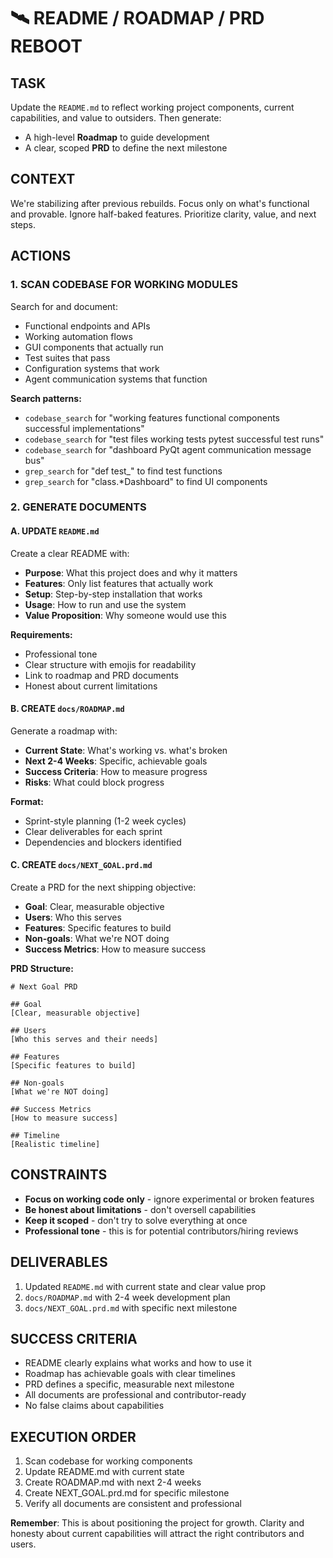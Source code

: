 # 🛰️ README / ROADMAP / PRD REBOOT

## **TASK**
Update the `README.md` to reflect working project components, current capabilities, and value to outsiders. Then generate:
- A high-level **Roadmap** to guide development
- A clear, scoped **PRD** to define the next milestone

## **CONTEXT**
We're stabilizing after previous rebuilds. Focus only on what's functional and provable. Ignore half-baked features. Prioritize clarity, value, and next steps.

## **ACTIONS**

### 1. SCAN CODEBASE FOR WORKING MODULES
Search for and document:
- Functional endpoints and APIs
- Working automation flows
- GUI components that actually run
- Test suites that pass
- Configuration systems that work
- Agent communication systems that function

**Search patterns:**
- `codebase_search` for "working features functional components successful implementations"
- `codebase_search` for "test files working tests pytest successful test runs"
- `codebase_search` for "dashboard PyQt agent communication message bus"
- `grep_search` for "def test_" to find test functions
- `grep_search` for "class.*Dashboard" to find UI components

### 2. GENERATE DOCUMENTS

#### A. UPDATE `README.md`
Create a clear README with:
- **Purpose**: What this project does and why it matters
- **Features**: Only list features that actually work
- **Setup**: Step-by-step installation that works
- **Usage**: How to run and use the system
- **Value Proposition**: Why someone would use this

**Requirements:**
- Professional tone
- Clear structure with emojis for readability
- Link to roadmap and PRD documents
- Honest about current limitations

#### B. CREATE `docs/ROADMAP.md`
Generate a roadmap with:
- **Current State**: What's working vs. what's broken
- **Next 2-4 Weeks**: Specific, achievable goals
- **Success Criteria**: How to measure progress
- **Risks**: What could block progress

**Format:**
- Sprint-style planning (1-2 week cycles)
- Clear deliverables for each sprint
- Dependencies and blockers identified

#### C. CREATE `docs/NEXT_GOAL.prd.md`
Create a PRD for the next shipping objective:
- **Goal**: Clear, measurable objective
- **Users**: Who this serves
- **Features**: Specific features to build
- **Non-goals**: What we're NOT doing
- **Success Metrics**: How to measure success

**PRD Structure:**
```
# Next Goal PRD

## Goal
[Clear, measurable objective]

## Users
[Who this serves and their needs]

## Features
[Specific features to build]

## Non-goals
[What we're NOT doing]

## Success Metrics
[How to measure success]

## Timeline
[Realistic timeline]
```

## **CONSTRAINTS**
- **Focus on working code only** - ignore experimental or broken features
- **Be honest about limitations** - don't oversell capabilities
- **Keep it scoped** - don't try to solve everything at once
- **Professional tone** - this is for potential contributors/hiring reviews

## **DELIVERABLES**
1. Updated `README.md` with current state and clear value prop
2. `docs/ROADMAP.md` with 2-4 week development plan
3. `docs/NEXT_GOAL.prd.md` with specific next milestone

## **SUCCESS CRITERIA**
- README clearly explains what works and how to use it
- Roadmap has achievable goals with clear timelines
- PRD defines a specific, measurable next milestone
- All documents are professional and contributor-ready
- No false claims about capabilities

## **EXECUTION ORDER**
1. Scan codebase for working components
2. Update README.md with current state
3. Create ROADMAP.md with next 2-4 weeks
4. Create NEXT_GOAL.prd.md for specific milestone
5. Verify all documents are consistent and professional

**Remember**: This is about positioning the project for growth. Clarity and honesty about current capabilities will attract the right contributors and users. 